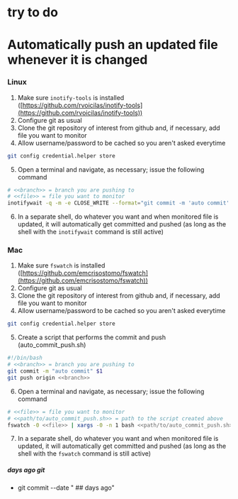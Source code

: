 # try to do
# Automatically push an updated file whenever it is changed

### Linux
1. Make sure `inotify-tools` is installed ([https://github.com/rvoicilas/inotify-tools](https://github.com/rvoicilas/inotify-tools))
2. Configure git as usual
3. Clone the git repository of interest from github and, if necessary, add file you want to monitor
4. Allow username/password to be cached so you aren't asked everytime
```bash
git config credential.helper store
```
5. Open a terminal and navigate, as necessary; issue the following command
```bash
# <<branch>> = branch you are pushing to
# <<file>> = file you want to monitor
inotifywait -q -m -e CLOSE_WRITE --format="git commit -m 'auto commit' %w && git push origin <<branch>>" <<file>> | bash
```
6. In a separate shell, do whatever you want and when monitored file is updated, it will automatically get committed and pushed (as long as the shell with the `inotifywait` command is still active)

### Mac
1. Make sure `fswatch` is installed ([https://github.com/emcrisostomo/fswatch](https://github.com/emcrisostomo/fswatch))
2. Configure git as usual
3. Clone the git repository of interest from github and, if necessary, add file you want to monitor
4. Allow username/password to be cached so you aren't asked everytime
```bash
git config credential.helper store
```
5. Create a script that performs the commit and push (auto_commit_push.sh)
```bash
#!/bin/bash
# <<branch>> = branch you are pushing to
git commit -m "auto commit" $1
git push origin <<branch>>
```
6. Open a terminal and navigate, as necessary; issue the following command
```bash
# <<file>> = file you want to monitor
# <<path/to/auto_commit_push.sh>> = path to the script created above
fswatch -0 <<file>> | xargs -0 -n 1 bash <<path/to/auto_commit_push.sh>>
```
7. In a separate shell, do whatever you want and when monitored file is updated, it will automatically get committed and pushed (as long as the shell with the `fswatch` command is still active)


##### days ago git
- git commit --date " ## days ago"
